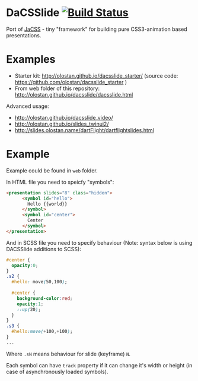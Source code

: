 DaCSSlide [![Build Status](https://travis-ci.org/olostan/dacsslide.svg?branch=master)](https://travis-ci.org/olostan/dacsslide)
===============

Port of [JaCSS](https://github.com/olostan/jacss) - tiny "framework" for building pure CSS3-animation based presentations. 

Examples
====

- Starter kit: http://olostan.github.io/dacsslide_starter/ (source code: https://github.com/olostan/dacsslide_starter )
- From web folder of this repository: http://olostan.github.io/dacsslide/dacsslide.html

Advanced usage:

- http://olostan.github.io/dacsslide_video/
- http://olostan.github.io/slides_twinui2/
- http://slides.olostan.name/dartFlight/dartflightslides.html



Example
========

Example could be found in `web` folder. 

In HTML file you need to speicfy "symbols":

```html
<presentation slides="8" class="hidden">
      <symbol id="hello">
        Hello {{world}}
      </symbol>
      <symbol id="center">
        Center
      </symbol>
</presentation>
```

And in SCSS file you need to specify behaviour (Note: syntax below is using DACSSlide additions to SCSS): 
```css
#center {
  opacity:0;
}
.s2 {
  #hello: move(50,100);
   
  #center {
    background-color:red;
    opacity:1;
    ::up(20);
  }
}
.s3 {
  #hello:move(+100,+100);
}
...
```

Where `.sN` means behaviour for slide (keyframe) `N`.

Each symbol can have `track` property if it can change it's width or height (in case of asynchronously loaded symbols).